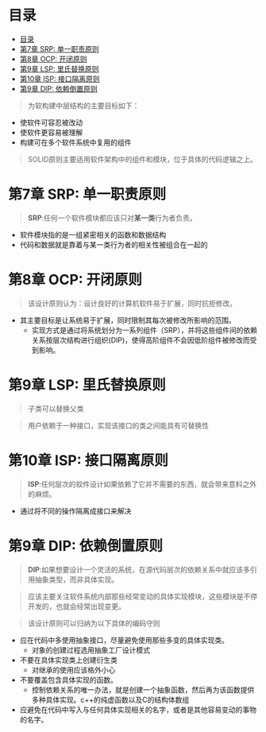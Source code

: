 # 目录
- [目录](#目录)
- [第7章 SRP: 单一职责原则](#第7章-srp-单一职责原则)
- [第8章 OCP: 开闭原则](#第8章-ocp-开闭原则)
- [第9章 LSP: 里氏替换原则](#第9章-lsp-里氏替换原则)
- [第10章 ISP: 接口隔离原则](#第10章-isp-接口隔离原则)
- [第9章 DIP: 依赖倒置原则](#第9章-dip-依赖倒置原则)

>为软构建中层结构的主要目标如下：
+ 使软件可容忍被改动
+ 使软件更容易被理解
+ 构建可在多个软件系统中复用的组件
>SOLID原则主要适用软件架构中的组件和模块，位于具体的代码逻辑之上。
# 第7章 SRP: 单一职责原则
> **SRP**:任何一个软件模块都应该只对**某一类**行为者负责。
+ 软件模块指的是一组紧密相关的函数和数据结构
+ 代码和数据就是靠着与某一类行为者的相关性被组合在一起的
# 第8章 OCP: 开闭原则
>该设计原则认为：设计良好的计算机软件易于扩展，同时抗拒修改。
+ 其主要目标是让系统易于扩展，同时限制其每次被修改所影响的范围。
  +  实现方式是通过将系统划分为一系列组件（SRP），并将这些组件间的依赖关系按层次结构进行组织(DIP)，使得高阶组件不会因低阶组件被修改而受到影响。
# 第9章 LSP: 里氏替换原则
> 子类可以替换父类

>用户依赖于一种接口，实现该接口的类之间能具有可替换性
# 第10章 ISP: 接口隔离原则
> **ISP**:任何层次的软件设计如果依赖了它并不需要的东西，就会带来意料之外的麻烦。
+ 通过将不同的操作隔离成接口来解决
# 第9章 DIP: 依赖倒置原则
> **DIP**:如果想要设计一个灵活的系统，在源代码层次的依赖关系中就应该多引用抽象类型，而非具体实现。

> 应该主要关注软件系统内部那些经常变动的具体实现模块，这些模块是不停开发的，也就会经常出现变更。

> 该设计原则可以归纳为以下具体的编码守则
+ 应在代码中多使用抽象接口，尽量避免使用那些多变的具体实现类。
  + 对象的创建过程选用抽象工厂设计模式
+ 不要在具体实现类上创建衍生类 
  + 对继承的使用应该格外小心
+ 不要覆盖包含具体实现的函数。   
  +  控制依赖关系的唯一办法，就是创建一个抽象函数，然后再为该函数提供多种具体实现。c++的纯虚函数以及C的结构体数组
+ 应避免在代码中写入与任何具体实现相关的名字，或者是其他容易变动的事物的名字。
